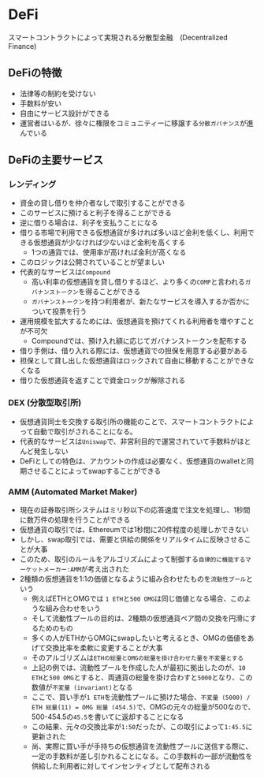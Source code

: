 # DeFi
スマートコントラクトによって実現される分散型金融　(Decentralized Finance)

## DeFiの特徴
- 法律等の制約を受けない
- 手数料が安い
- 自由にサービス設計ができる
- 運営者はいるが、徐々に権限をコミュニティーに移譲する`分散ガバナンス`が進んでいる

## DeFiの主要サービス
### レンディング
- 資金の貸し借りを仲介者なしで取引することができる
- このサービスに預けると利子を得ることができる
- 逆に借りる場合は、利子を支払うことになる
- 借りる市場で利用できる仮想通貨が多ければ多いほど金利を低くし、利用できる仮想通貨が少なければ少ないほど金利を高くする
  - 1つの通貨では、使用率が高ければ金利が高くなる
- このロジックは公開されていることが望ましい
- 代表的なサービスは`Compound`
  - 高い利率の仮想通貨を貸し借りするほど、より多くの`COMP`と言われる`ガバナンストークン`を得ることができる
  - `ガバナンストークン`を持つ利用者が、新たなサービスを導入するか否かについて投票を行う
- 運用規模を拡大するためには、仮想通貨を預けてくれる利用者を増やすことが不可欠
  - Compoundでは、預け入れ額に応じてガバナンストークンを配布する
- 借り手側は、借り入れる際には、仮想通貨での担保を用意する必要がある
- 担保として貸し出した仮想通貨はロックされて自由に移動することができなくなる
- 借りた仮想通貨を返すことで資金ロックが解除される

### DEX (分散型取引所)
- 仮想通貨同士を交換する取引所の機能のことで、スマートコントラクトによって自動で取引がされることになる。
- 代表的なサービスは`Uniswap`で、非営利目的で運営されていて手数料がほとんど発生しない
- DeFiとしての特色は、アカウントの作成は必要なく、仮想通貨のwalletと同期させることによってswapすることができる

### AMM (Automated Market Maker)
- 現在の証券取引所システムはミリ秒以下の応答速度で注文を処理し、1秒間に数万件の処理を行うことができる
- 仮想通貨の取引では、Ethereumでは1秒間に20件程度の処理しかできない
- しかし、swap取引では、需要と供給の関係をリアルタイムに反映させることが大事
- このため、取引のルールをアルゴリズムによって制御する`自律的に機能するマーケットメーカー:AMM`が考え出された
- 2種類の仮想通貨を1:1の価値となるように組み合わせたものを`流動性プール`という
  - 例えばETHとOMGでは `1 ETH`と`500 OMG`は同じ価値となる場合、このような組み合わせをいう
  - そして流動性プールの目的は、2種類の仮想通貨ペア間の交換を円滑にするためのもの
  - 多くの人がETHからOMGにswapしたいと考えるとき、OMGの価値をあげて交換比率を柔軟に変更することが大事
  - そのアルゴリズムは`ETHの総量とOMGの総量を掛け合わせた量を不変量とする`
  - 上記の例では、流動性プールを作成した人が最初に拠出したのが、`10 ETH`と`500 OMG`とすると、両通貨の総量を掛け合わすと`5000`となり、この数値が`不変量 (invariant)`となる
  - ここで、買い手が`1 ETH`を流動性プールに預けた場合、`不変量 (5000) / ETH 総量(11) = OMG 総量 (454.5)`で、OMGの元々の総量が500なので、500-454.5の`45.5`を書いてに返却することになる
  - この結果、元々の交換比率が`1:50`だったが、この取引によって`1:45.5`に更新された
  - 尚、実際に買い手が手持ちの仮想通貨を流動性プールに送信する際に、一定の手数料が差し引かれることになる。この手数料の一部が流動性を供給した利用者に対してインセンティブとして配布される